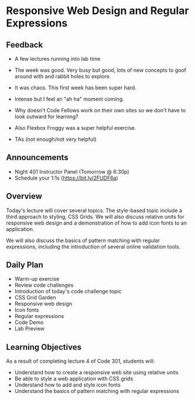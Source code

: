 # Responsive Web Design and Regular Expressions 

## Feedback

- A few lectures running into lab time

- The week was good.  Very busy but good, lots of new concepts to goof around with and rabbit holes to explore.

- It was chaos. This first week has been super hard.

- Intense but I feel an "ah ha" moment coming.

- Why doesn't Code Fellows work on their own sites so we don't have to look outward for learning?

- Also Flexbox Froggy was a super helpful exercise.

- TAs (not enough/not very helpful)


## Announcements

- Night 401 Instructor Panel (Tomorrow @ 6:30p)
- Schedule your 1:1s (https://bit.ly/2FUDF6a)



## Overview

Today's lecture will cover several topics. The style-based topic include a third approach to styling, CSS Grids. We will also discuss relative units for responsive web design and a demonstration of how to add icon fonts to an application.

We will also discuss the basics of pattern matching with regular expressions, including the introduction of several online validation tools.

## Daily Plan

- Warm-up exercise
- Review code challenges
- Introduction of today's code challenge topic
- CSS Grid Garden
- Responsive web design
- Icon fonts
- Regular expressions
- Code Demo
- Lab Preview

## Learning Objectives

As a result of completing lecture 4 of Code 301, students will:
- Understand how to create a responsive web site using relative units
- Be able to style a web application with CSS grids
- Understand how to add and style icon fonts
- Understand the basics of pattern matching with regular expressions
